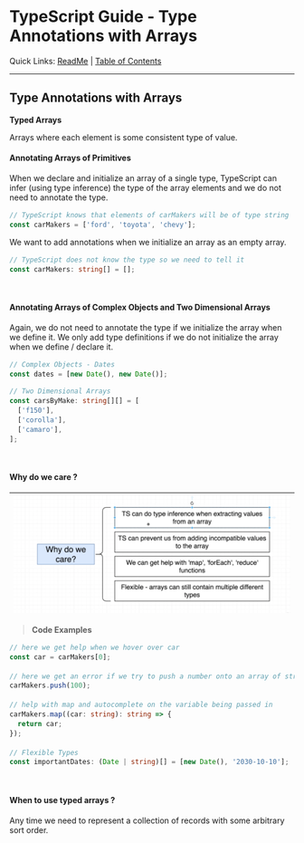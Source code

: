 # TypeScript Guide - Type Annotations with Arrays
Quick Links: [ReadMe](../README.md) | [Table of Contents](./docs/00-index.md)

---

## Type Annotations with Arrays

**Typed Arrays**

Arrays where each element is some consistent type of value.

#### Annotating Arrays of Primitives

When we declare and initialize an array of a single type, TypeScript can infer (using type inference) the type of the array elements and we do not need to annotate the type.

```ts
// TypeScript knows that elements of carMakers will be of type string
const carMakers = ['ford', 'toyota', 'chevy'];
```

We want to add annotations when we initialize an array as an empty array.

```ts
// TypeScript does not know the type so we need to tell it
const carMakers: string[] = [];
```

<br />


#### Annotating Arrays of Complex Objects and Two Dimensional Arrays

Again, we do not need to annotate the type if we initialize the array when we define it. We only add type definitions if we do not initialize the array when we define / declare it.

```ts
// Complex Objects - Dates
const dates = [new Date(), new Date()];
```

```ts
// Two Dimensional Arrays
const carsByMake: string[][] = [
  ['f150'],
  ['corolla'],
  ['camaro'],
];
```

<br />

#### Why do we care ?

|![](./screenshots/07-typed-arrays.png)
|--

> **Code Examples**

```ts
// here we get help when we hover over car
const car = carMakers[0];

// here we get an error if we try to push a number onto an array of strings
carMakers.push(100);

// help with map and autocomplete on the variable being passed in
carMakers.map((car: string): string => {
  return car;
});

// Flexible Types
const importantDates: (Date | string)[] = [new Date(), '2030-10-10'];

```

<br />

#### When to use typed arrays ?

Any time we need to represent a collection of records with some arbitrary sort order.
